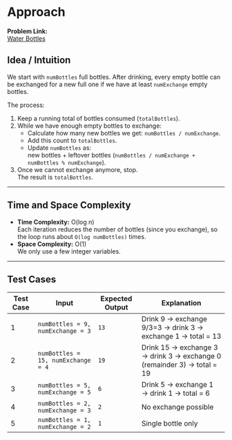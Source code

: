 # Approach

**Problem Link:**  
[Water Bottles](https://leetcode.com/problems/water-bottles/description/)

## Idea / Intuition

We start with `numBottles` full bottles. After drinking, every empty bottle can be exchanged for a new full one if we have at least `numExchange` empty bottles.

The process:

1. Keep a running total of bottles consumed (`totalBottles`).
2. While we have enough empty bottles to exchange:
    - Calculate how many new bottles we get: `numBottles / numExchange`.
    - Add this count to `totalBottles`.
    - Update `numBottles` as:  
      new bottles + leftover bottles (`numBottles / numExchange + numBottles % numExchange`).
3. Once we cannot exchange anymore, stop.  
   The result is `totalBottles`.

---

## Time and Space Complexity

-   **Time Complexity:** O(log n)  
    Each iteration reduces the number of bottles (since you exchange), so the loop runs about `O(log numBottles)` times.
-   **Space Complexity:** O(1)  
    We only use a few integer variables.

---

## Test Cases

| Test Case | Input                              | Expected Output | Explanation                                                             |
| --------- | ---------------------------------- | --------------- | ----------------------------------------------------------------------- |
| 1         | `numBottles = 9, numExchange = 3`  | `13`            | Drink 9 → exchange 9/3=3 → drink 3 → exchange 1 → total = 13            |
| 2         | `numBottles = 15, numExchange = 4` | `19`            | Drink 15 → exchange 3 → drink 3 → exchange 0 (remainder 3) → total = 19 |
| 3         | `numBottles = 5, numExchange = 5`  | `6`             | Drink 5 → exchange 1 → drink 1 → total = 6                              |
| 4         | `numBottles = 2, numExchange = 3`  | `2`             | No exchange possible                                                    |
| 5         | `numBottles = 1, numExchange = 2`  | `1`             | Single bottle only                                                      |

